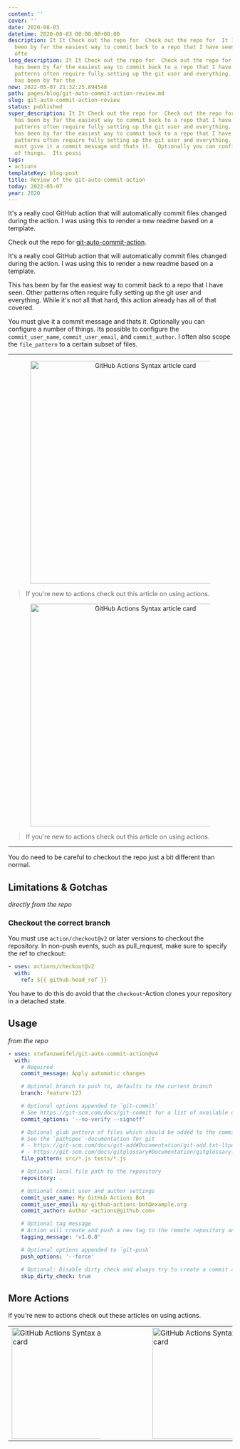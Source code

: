 ```yaml
---
content: ''
cover: ''
date: 2020-08-03
datetime: 2020-08-03 00:00:00+00:00
description: It It Check out the repo for  Check out the repo for  It It This has
  been by far the easiest way to commit back to a repo that I have seen.  Other patterns
  ofte
long_description: It It Check out the repo for  Check out the repo for  It It This
  has been by far the easiest way to commit back to a repo that I have seen.  Other
  patterns often require fully setting up the git user and everything.  While it This
  has been by far the
now: 2022-05-07 21:32:25.894548
path: pages/blog/git-auto-commit-action-review.md
slug: git-auto-commit-action-review
status: published
super_description: It It Check out the repo for  Check out the repo for  It It This
  has been by far the easiest way to commit back to a repo that I have seen.  Other
  patterns often require fully setting up the git user and everything.  While it This
  has been by far the easiest way to commit back to a repo that I have seen.  Other
  patterns often require fully setting up the git user and everything.  While it You
  must give it a commit message and thats it.  Optionally you can configure a number
  of things.  Its possi
tags:
- actions
templateKey: blog-post
title: Review of the git-auto-commit-action
today: 2022-05-07
year: 2020
---
```


It's a really cool GitHub action that will automatically commit files changed
during the action. I was using this to render a new readme based on a template.

Check out the repo for [git-auto-commit-action](https://github.com/stefanzweifel/git-auto-commit-action).

It's a really cool GitHub action that will automatically commit files changed during the action.  I was using this to render a new readme based on a template.

This has been by far the easiest way to commit back to a repo that I have seen.  Other patterns often require fully setting up the git user and everything.  While it's not all that hard, this action already has all of that covered.

You must give it a commit message and thats it.  Optionally you can configure a number of things.  Its possible to configure the `commit_user_name`, `commit_user_email`, and `commit_author`.  I often also scope the `file_pattern` to a certain subset of files.

---

<p style='text-align: center'>
<a href='https://waylonwalker.com/github-actions-syntax/'>
  <img
    style='width:500px; max-width:80%; margin: auto;'
    src="https://images.waylonwalker.com/github-actions-syntax-rm.png"
    alt="GitHub Actions Syntax article card"
  />
  </a>
</p>

> If you're new to actions check out this article on using actions.

<p style='text-align: center'>
<a href='https://waylonwalker.com/github-actions-syntax/'>
  <img
    style='width:500px; max-width:80%; margin: auto;'
    src="https://images.waylonwalker.com/github-actions-syntax-rm.png"
    alt="GitHub Actions Syntax article card"
  />
  </a>
</p>

> If you're new to actions check out this article on using actions.

---

You do need to be careful to checkout the repo just a bit different than normal.


## Limitations & Gotchas
_directly from the repo_

### Checkout the correct branch

You must use `action/checkout@v2` or later versions to checkout the repository. In non-push events, such as pull_request, make sure to specify the ref to checkout:

``` yaml
- uses: actions/checkout@v2
  with:
    ref: ${{ github.head_ref }}
```

You have to do this do avoid that the `checkout`-Action clones your repository in a detached state.

## Usage
_from the repo_

``` yaml
- uses: stefanzweifel/git-auto-commit-action@v4
  with:
    # Required
    commit_message: Apply automatic changes

    # Optional branch to push to, defaults to the current branch
    branch: feature-123

    # Optional options appended to `git-commit`
    # See https://git-scm.com/docs/git-commit for a list of available options
    commit_options: '--no-verify --signoff'

    # Optional glob pattern of files which should be added to the commit
    # See the `pathspec`-documentation for git
    # - https://git-scm.com/docs/git-add#Documentation/git-add.txt-ltpathspecgt82308203
    # - https://git-scm.com/docs/gitglossary#Documentation/gitglossary.txt-aiddefpathspecapathspec
    file_pattern: src/*.js tests/*.js

    # Optional local file path to the repository
    repository: .

    # Optional commit user and author settings
    commit_user_name: My GitHub Actions Bot
    commit_user_email: my-github-actions-bot@example.org
    commit_author: Author <actions@github.com>

    # Optional tag message
    # Action will create and push a new tag to the remote repository and the defined branch
    tagging_message: 'v1.0.0'

    # Optional options appended to `git-push`
    push_options: '--force'

    # Optional: Disable dirty check and always try to create a commit and push
    skip_dirty_check: true

  ```

## More Actions

If you're new to actions check out these articles on using actions.

<TABLE>
  <TR>
    <TD>
      <a href='https://waylonwalker.com/four-github-actions-website/'>
      <img
        style='width:250px; max-width:80%; margin: auto; float: left'
        src="https://images.waylonwalker.com/four-github-actions-website-rm.png"
        alt="GitHub Actions Syntax article card"
        />
      </a>
    </TD>
    <TD>
      <a href='https://waylonwalker.com/four-github-actions-python/'>
      <img
        style='width:250px; max-width:80%; margin: auto; float: right;'
        src="https://images.waylonwalker.com/four-github-actions-python-rm.png"
        alt="GitHub Actions Syntax article card"
        />
      </a>
    </TD>
  </TR>
</TABLE>